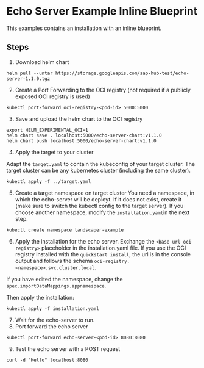 # Echo Server Example Inline Blueprint

This examples contains an installation with an inline blueprint.
## Steps
1. Download helm chart 
```
helm pull --untar https://storage.googleapis.com/sap-hub-test/echo-server-1.1.0.tgz
```
2. Create a Port Forwarding to the OCI registry
(not required if a publicly exposed OCI registry is used)
```
kubectl port-forward oci-registry-<pod-id> 5000:5000
```

3. Save and upload the helm chart to the OCI registry
```
export HELM_EXPERIMENTAL_OCI=1
helm chart save . localhost:5000/echo-server-chart:v1.1.0
helm chart push localhost:5000/echo-server-chart:v1.1.0
```
4. Apply the target to your cluster

Adapt the `target.yaml` to contain the kubeconfig of your target cluster.
The target cluster can be any kubernetes cluster (including the same cluster).
```
kubectl apply -f ../target.yaml
```
5. Create a target namespace on target cluster
You need a namespace, in which the echo-server will be deployt. If it does not exist, create it (make sure to switch the kubectl config to the target server). If you choose another namespace, modify the `installation.yaml`in the next step.

```
kubectl create namespace landscaper-example
```

6. Apply the installation for the echo server.
Exchange the `<base url oci registry>` placeholder in the installation.yaml file. If you use the OCI registry installed with the `quickstart install`, the url is in the console output and follows the schema `oci-registry.<namespace>.svc.cluster.local`.

If you have edited the namespace, change the `spec.importDataMappings.appnamespace`.

Then apply the installation:
```
kubectl apply -f installation.yaml
```
7. Wait for the echo-server to run.
8. Port forward the echo server
```
kubectl port-forward echo-server-<pod-id> 8080:8080

```
9. Test the echo server with a POST request
```
curl -d "Hello" localhost:8080
```